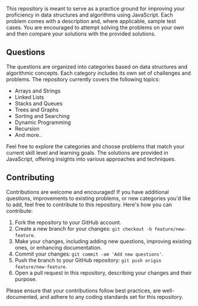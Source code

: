This repository is meant to serve as a practice ground for improving your proficiency in data structures and algorithms using JavaScript. Each problem comes with a description and, where applicable, sample test cases. You are encouraged to attempt solving the problems on your own and then compare your solutions with the provided solutions.

## Questions

The questions are organized into categories based on data structures and algorithmic concepts. Each category includes its own set of challenges and problems. The repository currently covers the following topics:

- Arrays and Strings
- Linked Lists
- Stacks and Queues
- Trees and Graphs
- Sorting and Searching
- Dynamic Programming
- Recursion
- And more..

Feel free to explore the categories and choose problems that match your current skill level and learning goals. The solutions are provided in JavaScript, offering insights into various approaches and techniques.

## Contributing

Contributions are welcome and encouraged! If you have additional questions, improvements to existing problems, or new categories you'd like to add, feel free to contribute to this repository. Here's how you can contribute:

1. Fork the repository to your GitHub account.
2. Create a new branch for your changes: `git checkout -b feature/new-feature`.
3. Make your changes, including adding new questions, improving existing ones, or enhancing documentation.
4. Commit your changes: `git commit -am 'Add new questions'`.
5. Push the branch to your GitHub repository: `git push origin feature/new-feature`.
6. Open a pull request in this repository, describing your changes and their purpose.

Please ensure that your contributions follow best practices, are well-documented, and adhere to any coding standards set for this repository.
